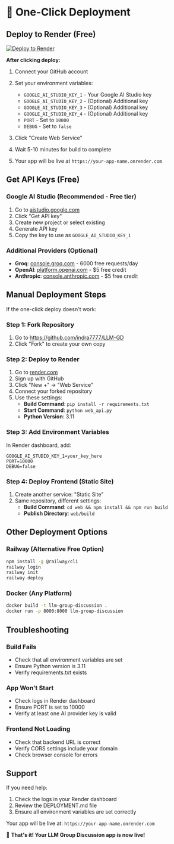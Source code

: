 # 🚀 One-Click Deployment

## Deploy to Render (Free)

[![Deploy to Render](https://render.com/images/deploy-to-render-button.svg)](https://render.com/deploy?repo=https://github.com/indra7777/LLM-GD)

**After clicking deploy:**
1. Connect your GitHub account
2. Set your environment variables:
   - `GOOGLE_AI_STUDIO_KEY_1` - Your Google AI Studio key
   - `GOOGLE_AI_STUDIO_KEY_2` - (Optional) Additional key  
   - `GOOGLE_AI_STUDIO_KEY_3` - (Optional) Additional key
   - `GOOGLE_AI_STUDIO_KEY_4` - (Optional) Additional key
   - `PORT` - Set to `10000`
   - `DEBUG` - Set to `false`

3. Click "Create Web Service"
4. Wait 5-10 minutes for build to complete
5. Your app will be live at `https://your-app-name.onrender.com`

## Get API Keys (Free)

### Google AI Studio (Recommended - Free tier)
1. Go to [aistudio.google.com](https://aistudio.google.com)
2. Click "Get API key"
3. Create new project or select existing
4. Generate API key
5. Copy the key to use as `GOOGLE_AI_STUDIO_KEY_1`

### Additional Providers (Optional)
- **Groq**: [console.groq.com](https://console.groq.com) - 6000 free requests/day
- **OpenAI**: [platform.openai.com](https://platform.openai.com) - $5 free credit
- **Anthropic**: [console.anthropic.com](https://console.anthropic.com) - $5 free credit

## Manual Deployment Steps

If the one-click deploy doesn't work:

### Step 1: Fork Repository
1. Go to https://github.com/indra7777/LLM-GD
2. Click "Fork" to create your own copy

### Step 2: Deploy to Render
1. Go to [render.com](https://render.com)
2. Sign up with GitHub
3. Click "New +" → "Web Service"
4. Connect your forked repository
5. Use these settings:
   - **Build Command**: `pip install -r requirements.txt`
   - **Start Command**: `python web_api.py`
   - **Python Version**: 3.11

### Step 3: Add Environment Variables
In Render dashboard, add:
```
GOOGLE_AI_STUDIO_KEY_1=your_key_here
PORT=10000
DEBUG=false
```

### Step 4: Deploy Frontend (Static Site)
1. Create another service: "Static Site"
2. Same repository, different settings:
   - **Build Command**: `cd web && npm install && npm run build`
   - **Publish Directory**: `web/build`

## Other Deployment Options

### Railway (Alternative Free Option)
```bash
npm install -g @railway/cli
railway login
railway init
railway deploy
```

### Docker (Any Platform)
```bash
docker build -t llm-group-discussion .
docker run -p 8000:8000 llm-group-discussion
```

## Troubleshooting

### Build Fails
- Check that all environment variables are set
- Ensure Python version is 3.11 
- Verify requirements.txt exists

### App Won't Start
- Check logs in Render dashboard
- Ensure PORT is set to 10000
- Verify at least one AI provider key is valid

### Frontend Not Loading  
- Check that backend URL is correct
- Verify CORS settings include your domain
- Check browser console for errors

## Support

If you need help:
1. Check the logs in your Render dashboard
2. Review the DEPLOYMENT.md file
3. Ensure all environment variables are set correctly

Your app will be live at: `https://your-app-name.onrender.com`

🎉 **That's it! Your LLM Group Discussion app is now live!**